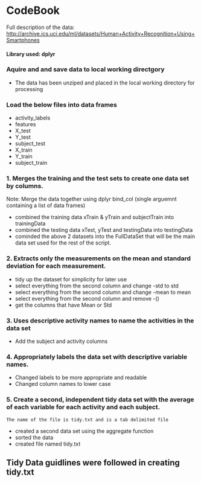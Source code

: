 # CodeBook

Full description of the data: http://archive.ics.uci.edu/ml/datasets/Human+Activity+Recognition+Using+Smartphones

#### Library used: dplyr

### Aquire and and save data to local working directgory
  * The data has been unziped and placed in the local working directory for processing
### Load the below files into data frames
  * activity_labels
  * features
  * X_test
  * Y_test
  * subject_test
  * X_train
  * Y_train
  * subject_train
  
### 1. Merges the training and the test sets to create one data set by columns.
  Note: Merge the data together using dplyr bind_col (single arguemnt containing a list of data frames)
  * combined the training data xTrain & yTrain and subjectTrain into trainingData
  * combined the testing data xTest, yTest and testingData into testingData
  * cominded the above 2 datasets into the FullDataSet that will be the main data set used for the rest of the script.

### 2. Extracts only the measurements on the mean and standard deviation for each measurement.
  * tidy up the dataset for simplicity for later use
  * select everything from the second column and change -std to std
  * select everything from the second column and change -mean to mean
  * select everything from the second column and remove -()
  * get the columns that have Mean or Std

### 3. Uses descriptive activity names to name the activities in the data set
  * Add the subject and activity columns
  
### 4. Appropriately labels the data set with descriptive variable names.
  * Changed labels to be more appropriate and readable
  * Changed column names to lower case

### 5. Create a second, independent tidy data set with the average of each variable for each activity and each subject. 
    The name of the file is tidy.txt and is a tab delimited file
  * created a second data set using the aggregate function
  * sorted the data
  * created file named tidy.txt
  
## Tidy Data guidlines were followed in creating tidy.txt 

